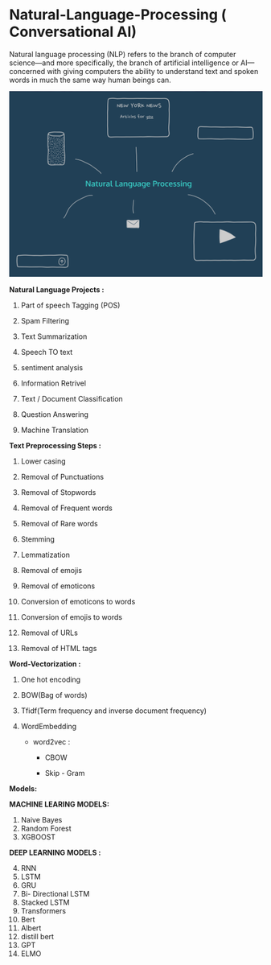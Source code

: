 # Natural-Language-Processing ( Conversational AI)

Natural language processing (NLP) refers to the branch of computer science—and more specifically, the branch of artificial intelligence or AI—concerned with giving computers the ability to understand text and spoken words in much the same way human beings can.


![image](https://github.com/BALAJIHARIDASAN/Natural-Language-Processing/blob/main/nlp.gif)



**Natural Language Projects :**

1. Part of speech Tagging (POS)

2. Spam Filtering

3. Text Summarization

4. Speech TO text

5. sentiment analysis

6. Information Retrivel

7. Text / Document Classification

8. Question Answering

9. Machine Translation 



**Text Preprocessing Steps :**

1. Lower casing

2. Removal of Punctuations

3. Removal of Stopwords

4. Removal of Frequent words

5. Removal of Rare words

6. Stemming

7. Lemmatization

8. Removal of emojis

9. Removal of emoticons

10. Conversion of emoticons to words

11. Conversion of emojis to words

12. Removal of URLs

13. Removal of HTML tags




**Word-Vectorization :**

1. One hot encoding

2. BOW(Bag of words)

3. Tfidf(Term frequency and inverse document frequency)

4. WordEmbedding 

    - word2vec :

        - CBOW

        - Skip - Gram


**Models:**

**MACHINE LEARING MODELS:**

1. Naive Bayes
2. Random Forest
3. XGBOOST

**DEEP LEARNING MODELS :**

4. RNN
5. LSTM
6. GRU
7. Bi- Directional LSTM
8. Stacked LSTM
9. Transformers
10. Bert
11. Albert
12. distill bert
13. GPT
14. ELMO

